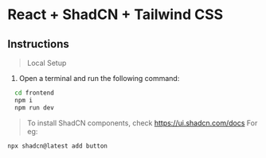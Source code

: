 # React + ShadCN + Tailwind CSS

## Instructions
> Local Setup
1. Open a terminal and run the following command:
```bash
  cd frontend
  npm i
  npm run dev
```

> To install ShadCN components, check https://ui.shadcn.com/docs
For eg:
```bash
npx shadcn@latest add button
```